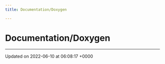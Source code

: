 ```yaml
---
title: Documentation/Doxygen

---
```


# Documentation/Doxygen








-------------------------------

Updated on 2022-06-10 at 06:08:17 +0000
